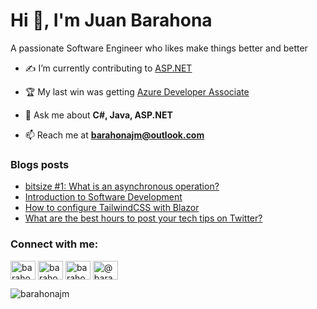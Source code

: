 <h1>Hi 👋, I'm Juan Barahona</h1>
<p>A passionate Software Engineer who likes make things better and better</p>

- ✍ I’m currently contributing to [ASP.NET](https://github.com/dotnet/aspnetcore)

- 🏆 My last win was getting [Azure Developer Associate](https://www.credly.com/badges/a7199e6b-5848-462d-a8fd-eeade01cab69)

- 💬 Ask me about **C#, Java, ASP.NET**

- 📫 Reach me at **barahonajm@outlook.com**

### Blogs posts
<!-- BLOG-POST-LIST:START -->
- [bitsize #1: What is an asynchronous operation?](https://dev.to/barahonajm/bitsize-1-what-is-an-asynchronous-operation-4m4a)
- [Introduction to Software Development](https://dev.to/barahonajm/introduction-to-software-development-2imi)
- [How to configure TailwindCSS with Blazor](https://dev.to/barahonajm/how-to-configure-tailwindcss-with-blazor-1lg7)
- [What are the best hours to post your tech tips on Twitter?](https://dev.to/barahonajm/what-are-the-best-hours-to-post-your-tech-tips-on-twitter-10hk)
<!-- BLOG-POST-LIST:END -->

<h3 align="left">Connect with me:</h3>
<p align="left">
<a href="https://dev.to/barahonajm" target="blank"><img align="center" src="https://cdn.jsdelivr.net/npm/simple-icons@3.0.1/icons/dev-dot-to.svg" alt="barahonajm" height="30" width="40" /></a>
<a href="https://twitter.com/barahonajm" target="blank"><img align="center" src="https://cdn.jsdelivr.net/npm/simple-icons@3.0.1/icons/twitter.svg" alt="barahonajm" height="30" width="40" /></a>
<a href="https://linkedin.com/in/barahonajm" target="blank"><img align="center" src="https://cdn.jsdelivr.net/npm/simple-icons@3.0.1/icons/linkedin.svg" alt="barahonajm" height="30" width="40" /></a>
<a href="https://medium.com/@barahonajm" target="blank"><img align="center" src="https://cdn.jsdelivr.net/npm/simple-icons@3.0.1/icons/medium.svg" alt="@barahonajm" height="30" width="40" /></a>
</p>

<p><img align="center" src="https://github-readme-stats.vercel.app/api/top-langs?username=barahonajm&show_icons=true&locale=en&layout=compact" alt="barahonajm" /></p>
